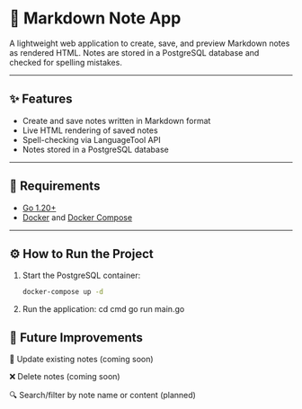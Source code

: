 # 📝 Markdown Note App

A lightweight web application to create, save, and preview Markdown notes as rendered HTML. Notes are stored in a PostgreSQL database and checked for spelling mistakes.

---

## ✨ Features

- Create and save notes written in Markdown format
- Live HTML rendering of saved notes
- Spell-checking via LanguageTool API
- Notes stored in a PostgreSQL database

---

## 🚀 Requirements

- [Go 1.20+](https://go.dev/dl/)
- [Docker](https://www.docker.com/) and [Docker Compose](https://docs.docker.com/compose/)

---

## ⚙️ How to Run the Project

1. Start the PostgreSQL container:

   ```bash
   docker-compose up -d
2. Run the application:
cd cmd
go run main.go

## 📌 Future Improvements
🔄 Update existing notes (coming soon)

❌ Delete notes (coming soon)

🔍 Search/filter by note name or content (planned)